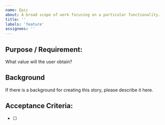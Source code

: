 ```yaml
---
name: Epic
about: A broad scope of work focusing on a particular functionality.
title: ''
labels: 'feature'
assignees: ''
---
```


## Purpose / Requirement:
What value will the user obtain?

## Background
If there is a background for creating this story, please describe it here.

## Acceptance Criteria:
- [ ] #
